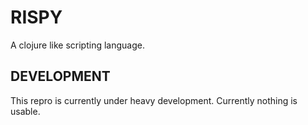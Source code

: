 # RISPY #

A clojure like scripting language.

## DEVELOPMENT ###

This repro is currently under heavy development. Currently nothing is usable.